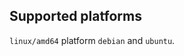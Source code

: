 <!-- markdownlint-disable MD041 -->

## Supported platforms

`linux/amd64` platform `debian` and `ubuntu`.
